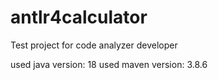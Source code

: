 # antlr4calculator

Test project for code analyzer developer

used java version: 18
used maven version: 3.8.6

